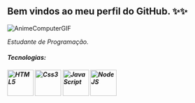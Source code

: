 ## Bem vindos ao meu perfil do GitHub. ✨✨
 
![AnimeComputerGIF](https://github.com/user-attachments/assets/af596dca-94ae-4db2-8c63-a5ad45f553cc)

<p><i>Estudante de Programação.</i></p>
<h5><i>Tecnologias:<i/><h5/>
<div style="display: inline_block">
 <img align="center" alt="HTML5" src="https://cdn.jsdelivr.net/gh/devicons/devicon@latest/icons/html5/html5-original.svg" width="60" />
 <img align="center" alt="Css3" src="https://cdn.jsdelivr.net/gh/devicons/devicon@latest/icons/css3/css3-original.svg" width="60" />
<img align="center" alt="JavaScript" src="https://cdn.jsdelivr.net/gh/devicons/devicon@latest/icons/javascript/javascript-original.svg" width="60" />
 <img align="center" alt="Node JS" src="https://cdn.jsdelivr.net/gh/devicons/devicon@latest/icons/nodejs/nodejs-original.svg" width="60" /

</div>
          


